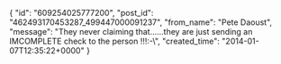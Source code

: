  {
   "id": "609254025777200",
   "post_id": "462493170453287_499447000091237",
   "from_name": "Pete Daoust",
   "message": "They never claiming that......they are just sending an IMCOMPLETE check to the person !!!:-\\",
   "created_time": "2014-01-07T12:35:22+0000"
 }
